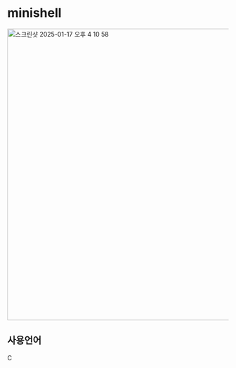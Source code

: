 # minishell

<img width="663" alt="스크린샷 2025-01-17 오후 4 10 58" src="https://github.com/user-attachments/assets/ec9d34d2-c143-49c7-9b5b-b957e3cf4a6e" />




## 사용언어
  C
